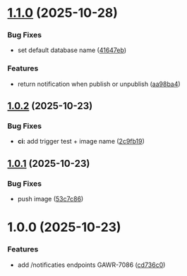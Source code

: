 # [1.1.0](https://github.com/informatievlaanderen/basisregisters-notifications/compare/v1.0.2...v1.1.0) (2025-10-28)


### Bug Fixes

* set default database name ([41647eb](https://github.com/informatievlaanderen/basisregisters-notifications/commit/41647ebdcb067ad56c7eb16512a4c200d374f6ae))


### Features

* return notification when publish or unpublish ([aa98ba4](https://github.com/informatievlaanderen/basisregisters-notifications/commit/aa98ba491d9b234abdd3ec3678ea316dd9994877))

## [1.0.2](https://github.com/informatievlaanderen/basisregisters-notifications/compare/v1.0.1...v1.0.2) (2025-10-23)


### Bug Fixes

* **ci:** add trigger test + image name ([2c9fb19](https://github.com/informatievlaanderen/basisregisters-notifications/commit/2c9fb19896efc5888ea9b2cb125046e1030f3902))

## [1.0.1](https://github.com/informatievlaanderen/basisregisters-notifications/compare/v1.0.0...v1.0.1) (2025-10-23)


### Bug Fixes

* push image ([53c7c86](https://github.com/informatievlaanderen/basisregisters-notifications/commit/53c7c86df4d608b29cb9ec527f2e39ed1c197ba2))

# 1.0.0 (2025-10-23)


### Features

* add /notificaties endpoints GAWR-7086 ([cd736c0](https://github.com/informatievlaanderen/basisregisters-notifications/commit/cd736c074517fc3c7058be28689a62a4b3911477))
